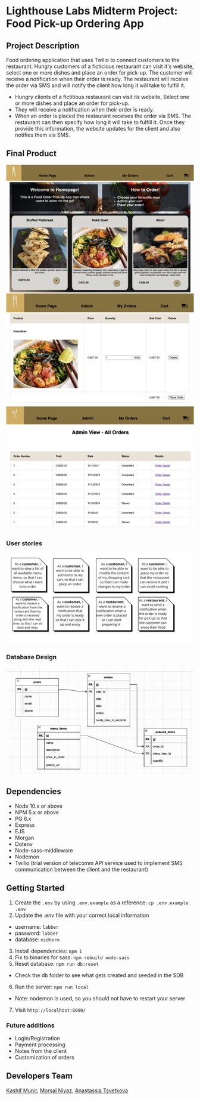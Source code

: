# Lighthouse Labs Midterm Project: Food Pick-up Ordering App

## Project Description

Food ordering application that uses Twilio to connect customers to the restaurant. Hungry customers
of a ficticious restaurant can visit it's website, select one or more dishes and place an order for pick-up. The customer will receive a notification when their order is ready. The restaurant will receive the order via SMS and will notify the client how long it will take to fulfill it.

* Hungry clients of a fictitious restaurant can visit its website, Select one or more dishes and place an order for pick-up.
* They will receive a notification when their order is ready.
* When an order is placed the restaurant receives the order via SMS. The restaurant can then specify how long it will take to fulfill it. Once they provide this information, the website updates for the client and also notifies them via SMS.

## Final Product
!["Homepage"](https://github.com/kmunirpm/FoodOrderPickup/blob/master/docs/Homepage.png)
!["Shopping-cart"](https://github.com/kmunirpm/FoodOrderPickup/blob/master/docs/Shopping-cart.png)
!["Restaurant Admin page"](https://github.com/kmunirpm/FoodOrderPickup/blob/master/docs/Admin-page.png)
<!-- ![""]()
![""]() -->

### User stories
!["User Stories"](https://github.com/kmunirpm/FoodOrderPickup/blob/master/docs/user-stories.png?raw=true)

### Database Design
!["Entity Relation Diagram"](https://github.com/kmunirpm/FoodOrderPickup/blob/master/docs/erd.png?raw=true)


## Dependencies

- Node 10.x or above
- NPM 5.x or above
- PG 6.x
- Express
- EJS
- Morgan
- Dotenv
- Node-sass-middleware
- Nodemon
- Twilio (trial version of telecomm API service used to implement SMS communication between the client and the restaurant)


## Getting Started

1. Create the `.env` by using `.env.example` as a reference: `cp .env.example .env`
2. Update the .env file with your correct local information 
  - username: `labber` 
  - password: `labber` 
  - database: `midterm`
3. Install dependencies: `npm i`
4. Fix to binaries for sass: `npm rebuild node-sass`
5. Reset database: `npm run db:reset`
  - Check the db folder to see what gets created and seeded in the SDB
6. Run the server: `npm run local`
  - Note: nodemon is used, so you should not have to restart your server
7. Visit `http://localhost:8080/`

### Future additions

- Login/Registration
- Payment processing
- Notes from the client
- Customization of orders


## Developers Team

[Kashif Munir](https://github.com/kmunirpm), [Morsal Niyaz](https://github.com/MorsalN), [Anastassia Tsvetkova](https://github.com/Nastik2021)


